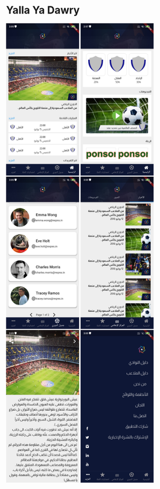# Yalla Ya Dawry

<img src="screenshots/01.jpg" width="200"> <img src="screenshots/02.jpg" width="200">
<img src="screenshots/03.jpg" width="200"> <img src="screenshots/04.jpg" width="200">
<img src="screenshots/05.jpg" width="200"> <img src="screenshots/06.jpg" width="200">



